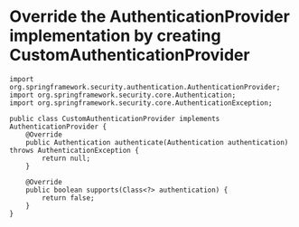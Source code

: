 # Override the AuthenticationProvider implementation by creating CustomAuthenticationProvider 




```
import org.springframework.security.authentication.AuthenticationProvider;
import org.springframework.security.core.Authentication;
import org.springframework.security.core.AuthenticationException;

public class CustomAuthenticationProvider implements AuthenticationProvider {
    @Override
    public Authentication authenticate(Authentication authentication) throws AuthenticationException {
        return null;
    }

    @Override
    public boolean supports(Class<?> authentication) {
        return false;
    }
}


``` 
